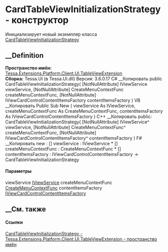 # CardTableViewInitializationStrategy - конструктор
Инициализирует новый экземпляр класса
[CardTableViewInitializationStrategy](T_Tessa_Extensions_Platform_Client_UI_TableViewExtension_CardTableViewInitializationStrategy.htm)
##  __Definition
 **Пространство имён:**
[Tessa.Extensions.Platform.Client.UI.TableViewExtension](N_Tessa_Extensions_Platform_Client_UI_TableViewExtension.htm)  
 **Сборка:** Tessa.UI (в Tessa.UI.dll) Версия: 3.6.0.17
C# __Копировать
     public CardTableViewInitializationStrategy(
    	[NotNullAttribute] IViewService viewService,
    	[NotNullAttribute] CreateMenuContextFunc createMenuContextFunc,
    	[NotNullAttribute] IViewCardControlContentItemsFactory contentItemsFactory
    )
VB __Копировать
     Public Sub New ( 
    	<NotNullAttribute> viewService As IViewService,
    	<NotNullAttribute> createMenuContextFunc As CreateMenuContextFunc,
    	<NotNullAttribute> contentItemsFactory As IViewCardControlContentItemsFactory
    )
C++ __Копировать
     public:
    CardTableViewInitializationStrategy(
    	[NotNullAttribute] IViewService^ viewService, 
    	[NotNullAttribute] CreateMenuContextFunc^ createMenuContextFunc, 
    	[NotNullAttribute] IViewCardControlContentItemsFactory^ contentItemsFactory
    )
F# __Копировать
     new : 
            [<NotNullAttribute>] viewService : IViewService * 
            [<NotNullAttribute>] createMenuContextFunc : CreateMenuContextFunc * 
            [<NotNullAttribute>] contentItemsFactory : IViewCardControlContentItemsFactory -> CardTableViewInitializationStrategy
#### Параметры
viewService [IViewService](T_Tessa_Views_IViewService.htm)
createMenuContextFunc
[CreateMenuContextFunc](T_Tessa_UI_Menu_CreateMenuContextFunc.htm)
contentItemsFactory
[IViewCardControlContentItemsFactory](T_Tessa_UI_Cards_Controls_IViewCardControlContentItemsFactory.htm)
## __См. также
#### Ссылки
[CardTableViewInitializationStrategy -
](T_Tessa_Extensions_Platform_Client_UI_TableViewExtension_CardTableViewInitializationStrategy.htm)
[Tessa.Extensions.Platform.Client.UI.TableViewExtension - пространство
имён](N_Tessa_Extensions_Platform_Client_UI_TableViewExtension.htm)
